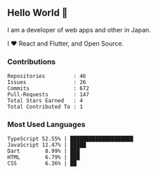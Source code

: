## Hello World 👋

I am a developer of web apps and other in Japan.

I ❤️ React and Flutter, and Open Source.

### Contributions

<!-- contributions start -->

    Repositories         : 46
    Issues               : 26
    Commits              : 672
    Pull-Requests        : 147
    Total Stars Earned   : 4
    Total Contributed To : 1

<!-- contributions end -->

### Most Used Languages

<!-- most-used-languages start -->

    TypeScript 52.55% | ████████████████████
    JavaScript 12.47% | █████
    Dart        8.99% | ███
    HTML        6.79% | ███
    CSS         6.36% | ██

<!-- most-used-languages end -->
